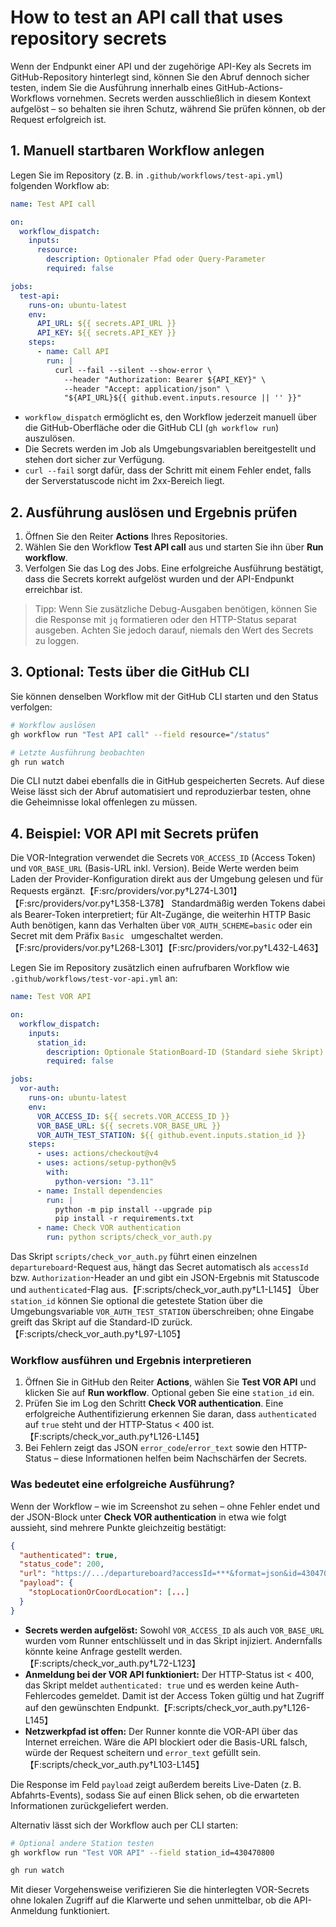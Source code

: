 # How to test an API call that uses repository secrets

Wenn der Endpunkt einer API und der zugehörige API-Key als Secrets im GitHub-Repository hinterlegt sind, können Sie den Abruf dennoch sicher testen, indem Sie die Ausführung innerhalb eines GitHub-Actions-Workflows vornehmen. Secrets werden ausschließlich in diesem Kontext aufgelöst – so behalten sie ihren Schutz, während Sie prüfen können, ob der Request erfolgreich ist.

## 1. Manuell startbaren Workflow anlegen

Legen Sie im Repository (z. B. in `.github/workflows/test-api.yml`) folgenden Workflow ab:

```yaml
name: Test API call

on:
  workflow_dispatch:
    inputs:
      resource:
        description: Optionaler Pfad oder Query-Parameter
        required: false

jobs:
  test-api:
    runs-on: ubuntu-latest
    env:
      API_URL: ${{ secrets.API_URL }}
      API_KEY: ${{ secrets.API_KEY }}
    steps:
      - name: Call API
        run: |
          curl --fail --silent --show-error \ 
            --header "Authorization: Bearer ${API_KEY}" \ 
            --header "Accept: application/json" \ 
            "${API_URL}${{ github.event.inputs.resource || '' }}"
```

* `workflow_dispatch` ermöglicht es, den Workflow jederzeit manuell über die GitHub-Oberfläche oder die GitHub CLI (`gh workflow run`) auszulösen.
* Die Secrets werden im Job als Umgebungsvariablen bereitgestellt und stehen dort sicher zur Verfügung.
* `curl --fail` sorgt dafür, dass der Schritt mit einem Fehler endet, falls der Serverstatuscode nicht im 2xx-Bereich liegt.

## 2. Ausführung auslösen und Ergebnis prüfen

1. Öffnen Sie den Reiter **Actions** Ihres Repositories.
2. Wählen Sie den Workflow **Test API call** aus und starten Sie ihn über **Run workflow**.
3. Verfolgen Sie das Log des Jobs. Eine erfolgreiche Ausführung bestätigt, dass die Secrets korrekt aufgelöst wurden und der API-Endpunkt erreichbar ist.

> Tipp: Wenn Sie zusätzliche Debug-Ausgaben benötigen, können Sie die Response mit `jq` formatieren oder den HTTP-Status separat ausgeben. Achten Sie jedoch darauf, niemals den Wert des Secrets zu loggen.

## 3. Optional: Tests über die GitHub CLI

Sie können denselben Workflow mit der GitHub CLI starten und den Status verfolgen:

```bash
# Workflow auslösen
gh workflow run "Test API call" --field resource="/status"

# Letzte Ausführung beobachten
gh run watch
```

Die CLI nutzt dabei ebenfalls die in GitHub gespeicherten Secrets. Auf diese Weise lässt sich der Abruf automatisiert und reproduzierbar testen, ohne die Geheimnisse lokal offenlegen zu müssen.

## 4. Beispiel: VOR API mit Secrets prüfen

Die VOR-Integration verwendet die Secrets `VOR_ACCESS_ID` (Access Token) und `VOR_BASE_URL` (Basis-URL inkl. Version). Beide Werte werden beim Laden der Provider-Konfiguration direkt aus der Umgebung gelesen und für Requests ergänzt.【F:src/providers/vor.py†L274-L301】【F:src/providers/vor.py†L358-L378】 Standardmäßig werden Tokens dabei als Bearer-Token interpretiert; für Alt-Zugänge, die weiterhin HTTP Basic Auth benötigen, kann das Verhalten über `VOR_AUTH_SCHEME=basic` oder ein Secret mit dem Präfix `Basic ` umgeschaltet werden.【F:src/providers/vor.py†L268-L301】【F:src/providers/vor.py†L432-L463】

Legen Sie im Repository zusätzlich einen aufrufbaren Workflow wie `.github/workflows/test-vor-api.yml` an:

```yaml
name: Test VOR API

on:
  workflow_dispatch:
    inputs:
      station_id:
        description: Optionale StationBoard-ID (Standard siehe Skript)
        required: false

jobs:
  vor-auth:
    runs-on: ubuntu-latest
    env:
      VOR_ACCESS_ID: ${{ secrets.VOR_ACCESS_ID }}
      VOR_BASE_URL: ${{ secrets.VOR_BASE_URL }}
      VOR_AUTH_TEST_STATION: ${{ github.event.inputs.station_id }}
    steps:
      - uses: actions/checkout@v4
      - uses: actions/setup-python@v5
        with:
          python-version: "3.11"
      - name: Install dependencies
        run: |
          python -m pip install --upgrade pip
          pip install -r requirements.txt
      - name: Check VOR authentication
        run: python scripts/check_vor_auth.py
```

Das Skript `scripts/check_vor_auth.py` führt einen einzelnen `departureboard`-Request aus, hängt das Secret automatisch als `accessId` bzw. `Authorization`-Header an und gibt ein JSON-Ergebnis mit Statuscode und `authenticated`-Flag aus.【F:scripts/check_vor_auth.py†L1-L145】 Über `station_id` können Sie optional die getestete Station über die Umgebungsvariable `VOR_AUTH_TEST_STATION` überschreiben; ohne Eingabe greift das Skript auf die Standard-ID zurück.【F:scripts/check_vor_auth.py†L97-L105】

### Workflow ausführen und Ergebnis interpretieren

1. Öffnen Sie in GitHub den Reiter **Actions**, wählen Sie **Test VOR API** und klicken Sie auf **Run workflow**. Optional geben Sie eine `station_id` ein.
2. Prüfen Sie im Log den Schritt **Check VOR authentication**. Eine erfolgreiche Authentifizierung erkennen Sie daran, dass `authenticated` auf `true` steht und der HTTP-Status < 400 ist.【F:scripts/check_vor_auth.py†L126-L145】
3. Bei Fehlern zeigt das JSON `error_code`/`error_text` sowie den HTTP-Status – diese Informationen helfen beim Nachschärfen der Secrets.

### Was bedeutet eine erfolgreiche Ausführung?

Wenn der Workflow – wie im Screenshot zu sehen – ohne Fehler endet und der JSON-Block unter **Check VOR authentication** in etwa wie folgt aussieht, sind mehrere Punkte gleichzeitig bestätigt:

```json
{
  "authenticated": true,
  "status_code": 200,
  "url": "https://.../departureboard?accessId=***&format=json&id=430470800",
  "payload": {
    "stopLocationOrCoordLocation": [...]
  }
}
```

* **Secrets werden aufgelöst:** Sowohl `VOR_ACCESS_ID` als auch `VOR_BASE_URL` wurden vom Runner entschlüsselt und in das Skript injiziert. Andernfalls könnte keine Anfrage gestellt werden.【F:scripts/check_vor_auth.py†L72-L123】
* **Anmeldung bei der VOR API funktioniert:** Der HTTP-Status ist < 400, das Skript meldet `authenticated: true` und es werden keine Auth-Fehlercodes gemeldet. Damit ist der Access Token gültig und hat Zugriff auf den gewünschten Endpunkt.【F:scripts/check_vor_auth.py†L126-L145】
* **Netzwerkpfad ist offen:** Der Runner konnte die VOR-API über das Internet erreichen. Wäre die API blockiert oder die Basis-URL falsch, würde der Request scheitern und `error_text` gefüllt sein.【F:scripts/check_vor_auth.py†L103-L145】

Die Response im Feld `payload` zeigt außerdem bereits Live-Daten (z. B. Abfahrts-Events), sodass Sie auf einen Blick sehen, ob die erwarteten Informationen zurückgeliefert werden.

Alternativ lässt sich der Workflow auch per CLI starten:

```bash
# Optional andere Station testen
gh workflow run "Test VOR API" --field station_id=430470800

gh run watch
```

Mit dieser Vorgehensweise verifizieren Sie die hinterlegten VOR-Secrets ohne lokalen Zugriff auf die Klarwerte und sehen unmittelbar, ob die API-Anmeldung funktioniert.
